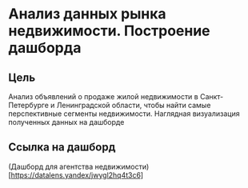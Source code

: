 # Анализ данных рынка недвижимости. Построение дашборда

## Цель
Анализ объявлений о продаже жилой недвижимости в Санкт-Петербурге и Ленинградской области, чтобы найти самые перспективные сегменты недвижимости. Наглядная визуализация полученных данных на дашборде

## Ссылка на дашборд
(Дашборд для агентства недвижимости)[https://datalens.yandex/jwygl2hq4t3c6]
